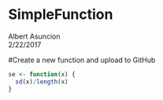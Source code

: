 # SimpleFunction
Albert Asuncion  
2/22/2017  

#Create a new function and upload to GitHub


```r
se <- function(x) {
  sd(x)/length(x)
}
```
